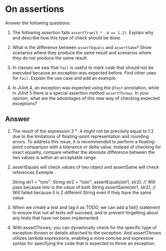 # On assertions

Answer the following questions:

1. The following assertion fails `assertTrue(3 * .4 == 1.2)`. Explain why and describe how this type of check should be done.

2. What is the difference between `assertEquals` and `assertSame`? Show scenarios where they produce the same result and scenarios where they do not produce the same result.

3. In classes we saw that `fail` is useful to mark code that should not be executed because an exception was expected before. Find other uses for `fail`. Explain the use case and add an example.

4. In JUnit 4, an exception was expected using the `@Test` annotation, while in JUnit 5 there is a special assertion method `assertThrows`. In your opinion, what are the advantages of this new way of checking expected exceptions?

## Answer

1. The result of the expression 3 * .4 might not be precisely equal to 1.2 due to the limitations of floating-point representation and rounding errors.
   To address this issue, it is recommended to perform a floating-point comparison with a tolerance or delta value. Instead of checking for exact equality, compare whether the absolute difference between the two    values is within an acceptable range.

2. assertEquals will check values of two object and assertSame will check references
   Exemple :

    String str1 = "toto";
    String str2 = "toto";
    assertEquals(str1, str2); // Will pass because toto is the value of both String
    assertSame(str1, str2); // Will failed because it is 2 different String even if they have the same value
   
3. When we create a test and tag it as TODO, we can add a fail() statement to ensure that not all tests will succeed, and to prevent forgetting about any tests that have not been implemented.

4. With assertThrows, you can dynamically check for the specific type of exception thrown or details attached to the exception. And assertThrows utilizes lambda expressions, enabling a more concise and expressive syntax for specifying the code that is expected to throw an exception.
